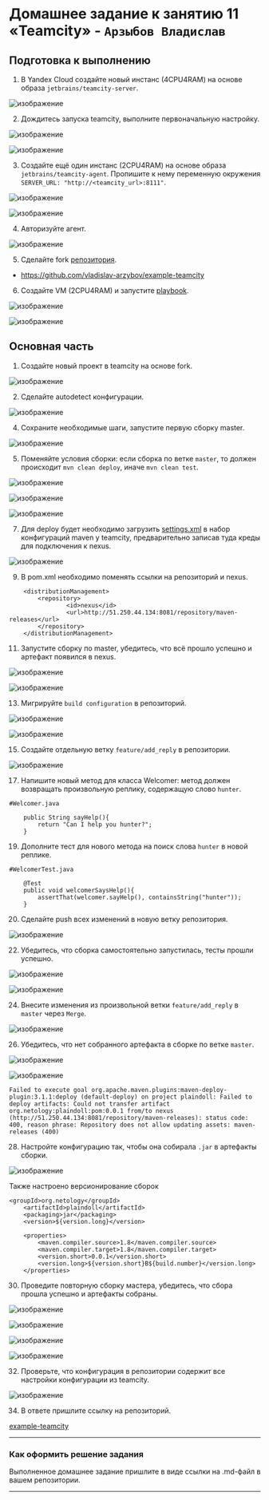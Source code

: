 # Домашнее задание к занятию 11 «Teamcity» - `Арзыбов Владислав`

## Подготовка к выполнению

1. В Yandex Cloud создайте новый инстанс (4CPU4RAM) на основе образа `jetbrains/teamcity-server`.

![изображение](https://github.com/user-attachments/assets/5d3a7730-810e-43a2-b407-4fd88935c718)

2. Дождитесь запуска teamcity, выполните первоначальную настройку.

![изображение](https://github.com/user-attachments/assets/d6cd7544-7d2c-46aa-a15d-6e55b976a59f)

![изображение](https://github.com/user-attachments/assets/811f5dc1-63eb-4b27-95d6-55c6820a711c)

3. Создайте ещё один инстанс (2CPU4RAM) на основе образа `jetbrains/teamcity-agent`. Пропишите к нему переменную окружения `SERVER_URL: "http://<teamcity_url>:8111"`.

![изображение](https://github.com/user-attachments/assets/38703ad6-4772-4e32-bb6c-d46f6eea67d1)

![изображение](https://github.com/user-attachments/assets/1da5f81a-9ebe-413d-9fd6-41d5d6e2fb02)

4. Авторизуйте агент.

![изображение](https://github.com/user-attachments/assets/c22eec2f-0396-4dac-88ba-feb1a9a73004)

5. Сделайте fork [репозитория](https://github.com/aragastmatb/example-teamcity).

- https://github.com/vladislav-arzybov/example-teamcity

6. Создайте VM (2CPU4RAM) и запустите [playbook](./infrastructure).

![изображение](https://github.com/user-attachments/assets/ce03e1d5-d99d-41dd-bfc4-161bd6ab765a)

![изображение](https://github.com/user-attachments/assets/aa92f9dc-9123-40d4-8723-7aad624b5bd2)


## Основная часть

1. Создайте новый проект в teamcity на основе fork.

![изображение](https://github.com/user-attachments/assets/8cff7428-f9a1-4e4d-802c-0d4304c70728)

2. Сделайте autodetect конфигурации.

![изображение](https://github.com/user-attachments/assets/acc6269d-d152-4cd5-9789-6635b2a59df2)

4. Сохраните необходимые шаги, запустите первую сборку master.

![изображение](https://github.com/user-attachments/assets/71ac7930-ae93-4741-95f1-cc47606e72af)

5. Поменяйте условия сборки: если сборка по ветке `master`, то должен происходит `mvn clean deploy`, иначе `mvn clean test`.

![изображение](https://github.com/user-attachments/assets/23035e3d-87f8-4ea3-af95-cfe5b74a9f15)

![изображение](https://github.com/user-attachments/assets/f4bdcb1a-7fc1-40d3-b507-8dfd978e2df5)

![изображение](https://github.com/user-attachments/assets/7ddc5e3e-3468-4afd-a1f9-a090484118c5)

7. Для deploy будет необходимо загрузить [settings.xml](./teamcity/settings.xml) в набор конфигураций maven у teamcity, предварительно записав туда креды для подключения к nexus.

![изображение](https://github.com/user-attachments/assets/328da5ce-c42d-4501-a7a0-b00d169e2dfc)

9. В pom.xml необходимо поменять ссылки на репозиторий и nexus.

```
	<distributionManagement>
		<repository>
				<id>nexus</id>
				<url>http://51.250.44.134:8081/repository/maven-releases</url>
		</repository>
	</distributionManagement>
```

11. Запустите сборку по master, убедитесь, что всё прошло успешно и артефакт появился в nexus.

![изображение](https://github.com/user-attachments/assets/109894d0-07c4-495b-99d2-ad45ccf56b2c)

![изображение](https://github.com/user-attachments/assets/25781e97-3e6e-4ee2-8d70-a2a10f812a50)

13. Мигрируйте `build configuration` в репозиторий.

![изображение](https://github.com/user-attachments/assets/e05c218d-85db-4e24-a5c2-574370b8b28c)

![изображение](https://github.com/user-attachments/assets/7036465c-351a-437e-ae7c-193b1afa8cb2)

15. Создайте отдельную ветку `feature/add_reply` в репозитории.

![изображение](https://github.com/user-attachments/assets/b1b3088d-4284-4075-9f56-71e83c64ce59)

17. Напишите новый метод для класса Welcomer: метод должен возвращать произвольную реплику, содержащую слово `hunter`.

```
#Welcomer.java

	public String sayHelp(){
		return "Can I help you hunter?";
	}
```

19. Дополните тест для нового метода на поиск слова `hunter` в новой реплике.

```
#WelcomerTest.java

	@Test
	public void welcomerSaysHelp(){
		assertThat(welcomer.sayHelp(), containsString("hunter"));
	}
```

20. Сделайте push всех изменений в новую ветку репозитория.

![изображение](https://github.com/user-attachments/assets/32620c2b-abdc-4816-a3c6-991e96ae809a)

22. Убедитесь, что сборка самостоятельно запустилась, тесты прошли успешно.

![изображение](https://github.com/user-attachments/assets/5658c4d6-f74b-4fac-b91f-6dfaaa6e2abe)

![изображение](https://github.com/user-attachments/assets/f2497b5b-6b42-4bf1-b829-84eb8bd2623b)

24. Внесите изменения из произвольной ветки `feature/add_reply` в `master` через `Merge`.

![изображение](https://github.com/user-attachments/assets/410a8f3f-9ede-490e-9f38-4c069dee816b)

26. Убедитесь, что нет собранного артефакта в сборке по ветке `master`.

![изображение](https://github.com/user-attachments/assets/2686d93a-4336-42da-a401-7daf6d0b5d73)

![изображение](https://github.com/user-attachments/assets/ddc95967-5825-46d6-b724-ea788ada1100)

```
Failed to execute goal org.apache.maven.plugins:maven-deploy-plugin:3.1.1:deploy (default-deploy) on project plaindoll: Failed to deploy artifacts: Could not transfer artifact org.netology:plaindoll:pom:0.0.1 from/to nexus (http://51.250.44.134:8081/repository/maven-releases): status code: 400, reason phrase: Repository does not allow updating assets: maven-releases (400)
```

28. Настройте конфигурацию так, чтобы она собирала `.jar` в артефакты сборки.

![изображение](https://github.com/user-attachments/assets/f3501e27-2d79-4aec-86a8-fdfe150a767d)

Также настроено версионирование сборок

```
<groupId>org.netology</groupId>
	<artifactId>plaindoll</artifactId>
	<packaging>jar</packaging>
	<version>${version.long}</version>

	<properties>
		<maven.compiler.source>1.8</maven.compiler.source>
		<maven.compiler.target>1.8</maven.compiler.target>
		<version.short>0.0.1</version.short>
		<version.long>${version.short}B${build.number}</version.long>
	</properties>
```

30. Проведите повторную сборку мастера, убедитесь, что сбора прошла успешно и артефакты собраны.

![изображение](https://github.com/user-attachments/assets/4a0a4153-1adb-4270-8a84-5c2ff0301605)

![изображение](https://github.com/user-attachments/assets/d85bae7f-b0e5-4922-ad09-9909c25fcfe7)

![изображение](https://github.com/user-attachments/assets/4fa6bb83-d5e9-4783-8baa-44f2370e9f92)

![изображение](https://github.com/user-attachments/assets/ec4a3368-42d7-447a-99da-a00e7cc6460d)

32. Проверьте, что конфигурация в репозитории содержит все настройки конфигурации из teamcity.

![изображение](https://github.com/user-attachments/assets/277613f4-5dcc-4b9a-9836-2d8a2d0f08f7)

34. В ответе пришлите ссылку на репозиторий.

[example-teamcity](https://github.com/vladislav-arzybov/example-teamcity.git)

---

### Как оформить решение задания

Выполненное домашнее задание пришлите в виде ссылки на .md-файл в вашем репозитории.

---
